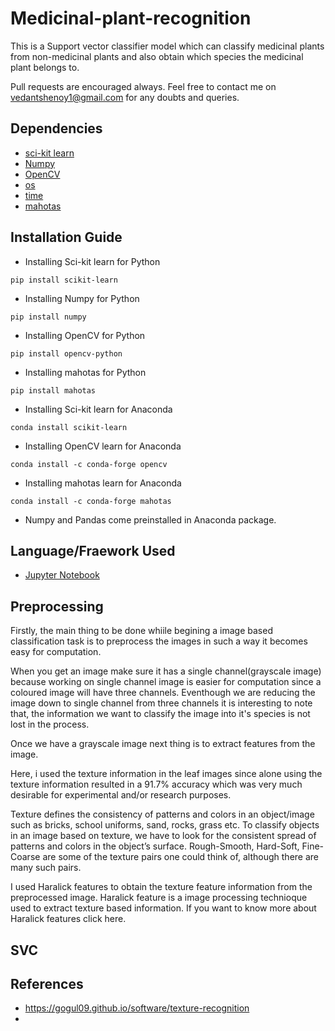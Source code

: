 # Medicinal-plant-recognition
This is a Support vector classifier model which can classify medicinal plants from non-medicinal plants and also obtain which species the medicinal plant belongs to.

Pull requests are encouraged always. Feel free to contact me on vedantshenoy1@gmail.com for any doubts and queries.

## Dependencies

- [sci-kit learn]()
- [Numpy]()
- [OpenCV]()
- [os]()
- [time]()
- [mahotas]()

## Installation Guide

- Installing Sci-kit learn for Python
```
pip install scikit-learn
```
- Installing Numpy for Python
```
pip install numpy
```
- Installing OpenCV for Python
```
pip install opencv-python
```
- Installing mahotas for Python
```
pip install mahotas
```
- Installing Sci-kit learn for Anaconda
```
conda install scikit-learn
```
- Installing OpenCV learn for Anaconda
```
conda install -c conda-forge opencv 
```
- Installing mahotas learn for Anaconda
```
conda install -c conda-forge mahotas 
```

- Numpy and Pandas come preinstalled in Anaconda package.


## Language/Fraework Used

- [Jupyter Notebook](https://jupyter.org/)

## Preprocessing 

Firstly, the main thing to be done whiile begining a image based classification task is to preprocess the images in such a way it becomes easy for computation.

When you get an image make sure it has a single channel(grayscale image) because working on single channel image is easier for computation since a coloured image will have three channels. 
Eventhough we are reducing the image down to single channel from three channels it is interesting to note that, the information we want to classify the image into it's species is not lost in the process.

Once we have a grayscale image next thing is to extract features from the image.

Here, i used the texture information in the leaf images since alone using the texture information resulted in a 91.7% accuracy which was very much desirable for experimental and/or research purposes.

Texture defines the consistency of patterns and colors in an object/image such as bricks, school uniforms, sand, rocks, grass etc. To classify objects in an image based on texture, we have to look for the consistent spread of patterns and colors in the object’s surface. Rough-Smooth, Hard-Soft, Fine-Coarse are some of the texture pairs one could think of, although there are many such pairs.

I used Haralick features to obtain the texture feature information from the preprocessed image. Haralick feature is a image processing technioque used to extract texture based information. If you want to know more about Haralick features click here.

## SVC


## References
- https://gogul09.github.io/software/texture-recognition
- 
